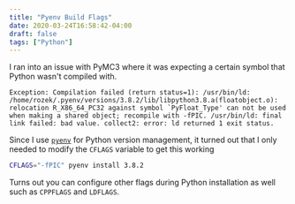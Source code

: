 ```yaml
---
title: "Pyenv Build Flags"
date: 2020-03-24T16:58:42-04:00
draft: false
tags: ["Python"]
---
```


I ran into an issue with PyMC3 where it was expecting a certain symbol that Python wasn't compiled with.

```
Exception: Compilation failed (return status=1): /usr/bin/ld: /home/rozek/.pyenv/versions/3.8.2/lib/libpython3.8.a(floatobject.o): relocation R_X86_64_PC32 against symbol `PyFloat_Type' can not be used when making a shared object; recompile with -fPIC. /usr/bin/ld: final link failed: bad value. collect2: error: ld returned 1 exit status. 
```

Since I use [`pyenv`](/blog/pyenv/) for Python version management, it turned out that I only needed to modify the `CFLAGS` variable to get this working

```bash
CFLAGS="-fPIC" pyenv install 3.8.2
```

Turns out you can configure other flags during Python installation as well such as `CPPFLAGS` and `LDFLAGS`.